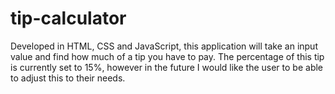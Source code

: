 # tip-calculator
Developed in HTML, CSS and JavaScript, this application will take an input value and find how much of a tip you have to pay. The percentage of this tip is currently set to 15%, however in the future I would like the user to be able to adjust this to their needs.
